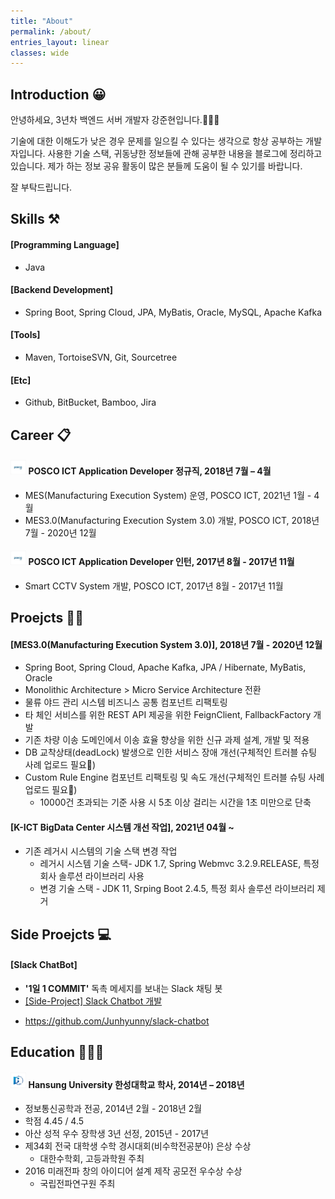 ```yaml
---
title: "About"
permalink: /about/
entries_layout: linear
classes: wide
---
```


## Introduction 😀

안녕하세요, 3년차 백엔드 서버 개발자 강준현입니다.🙋🏻‍♂️

기술에 대한 이해도가 낮은 경우 문제를 일으킬 수 있다는 생각으로 항상 공부하는 개발자입니다. 
사용한 기술 스택, 귀동냥한 정보들에 관해 공부한 내용을 블로그에 정리하고 있습니다. 
제가 하는 정보 공유 활동이 많은 분들께 도움이 될 수 있기를 바랍니다. 

잘 부탁드립니다.

## Skills ⚒
#### [Programming Language]
- Java

#### [Backend Development]
- Spring Boot, Spring Cloud, JPA, MyBatis, Oracle, MySQL, Apache Kafka

#### [Tools]
- Maven, TortoiseSVN, Git, Sourcetree

#### [Etc]
- Github, BitBucket, Bamboo, Jira

## Career 📋
#### <img src="/images/about/about-1.jpg" width="5%"/> POSCO ICT Application Developer 정규직, 2018년 7월 – 4월
- MES(Manufacturing Execution System) 운영, POSCO ICT, 2021년 1월 - 4월
- MES3.0(Manufacturing Execution System 3.0) 개발, POSCO ICT, 2018년 7월 - 2020년 12월

#### <img src="/images/about/about-1.jpg" width="5%"/> POSCO ICT Application Developer 인턴, 2017년 8월 - 2017년 11월
- Smart CCTV System 개발, POSCO ICT, 2017년 8월 - 2017년 11월

## Proejcts 👨‍💻
#### [MES3.0(Manufacturing Execution System 3.0)], 2018년 7월 - 2020년 12월
- Spring Boot, Spring Cloud, Apache Kafka, JPA / Hibernate, MyBatis, Oracle
- Monolithic Architecture > Micro Service Architecture 전환
- 물류 야드 관리 시스템 비즈니스 공통 컴포넌트 리팩토링
- 타 체인 서비스를 위한 REST API 제공을 위한 FeignClient, FallbackFactory 개발
- 기존 차량 이송 도메인에서 이송 효율 향상을 위한 신규 과제 설계, 개발 및 적용 
- DB 교착상태(deadLock) 발생으로 인한 서비스 장애 개선(구체적인 트러블 슈팅 사례 업로드 필요🔫)
- Custom Rule Engine 컴포넌트 리팩토링 및 속도 개선(구체적인 트러블 슈팅 사례 업로드 필요🔫)
  - 10000건 초과되는 기준 사용 시 5초 이상 걸리는 시간을 1초 미만으로 단축

#### [K-ICT BigData Center 시스템 개선 작업], 2021년 04월 ~ 
- 기존 레거시 시스템의 기술 스택 변경 작업
  - 레거시 시스템 기술 스택- JDK 1.7, Spring Webmvc 3.2.9.RELEASE, 특정 회사 솔루션 라이브러리 사용
  - 변경 기술 스택 - JDK 11, Srping Boot 2.4.5, 특정 회사 솔루션 라이브러리 제거

## Side Proejcts 💻
#### [Slack ChatBot]
- **'1일 1 COMMIT'** 독촉 메세지를 보내는 Slack 채팅 봇
- [[Side-Project] Slack Chatbot 개발][side-project-slack-chatbot-link]
<!-- - [[Side-Project] Slack Chatbot 기능 개선][side-project-slack-chatbot-renewal-link] -->
- <https://github.com/Junhyunny/slack-chatbot>

## Education 👨🏻‍🎓
#### <img src="/images/about/about-2.jpg" width="5%"/>  Hansung University 한성대학교 학사, 2014년 – 2018년
- 정보통신공학과 전공, 2014년 2월 - 2018년 2월
- 학점 4.45 / 4.5
- 아산 성적 우수 장학생 3년 선정, 2015년 - 2017년
- 제34회 전국 대학생 수학 경시대회(비수학전공분야) 은상 수상
  - 대한수학회, 고등과학원 주최
- 2016 미래전파 창의 아이디어 설계 제작 공모전 우수상 수상
  - 국립전파연구원 주최

[side-project-slack-chatbot-link]: https://junhyunny.github.io/side-project/side-project-slack-chatbot/
[side-project-slack-chatbot-renewal-link]: https://junhyunny.github.io/side-project/side-project-slack-chatbot/